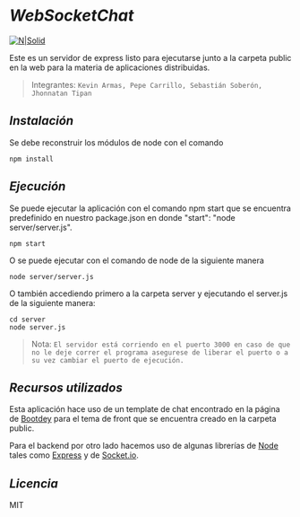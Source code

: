 # _WebSocketChat_

[![N|Solid](https://cldup.com/dTxpPi9lDf.thumb.png)](https://nodesource.com/products/nsolid)

Este es un servidor de express listo para ejecutarse junto a la carpeta public en la web para la materia de aplicaciones distribuidas.

> Integrantes: `Kevin Armas,
Pepe Carrillo,
Sebastián Soberón,
Jhonnatan Tipan`

## _Instalación_

Se debe reconstruir los módulos de node con el comando

```
npm install
```

## _Ejecución_

Se puede ejecutar la aplicación con el comando npm start que se encuentra predefinido en nuestro package.json en donde "start": "node server/server.js".

```
npm start
```

O se puede ejecutar con el comando de node de la siguiente manera

```
node server/server.js
```

O también accediendo primero a la carpeta server y ejecutando el server.js de la siguiente manera:

```
cd server
node server.js
```

> Nota: `El servidor está corriendo en el puerto 3000 en caso de que no le deje correr el programa asegurese de liberar el puerto o a su vez cambiar el puerto de ejecución.`

## _Recursos utilizados_

Esta aplicación hace uso de un template de chat encontrado en la página de [Bootdey](https://www.bootdey.com/snippets/view/white-chat "Templates de chat") para el tema de front que se encuentra creado en la carpeta public.

Para el backend por otro lado hacemos uso de algunas librerías de [Node](https://nodejs.org/en/) tales como [Express](http://expressjs.com "El servidor de confianza en Node") y de [Socket.io](https://socket.io "Para el funcionamiento de la aplicacion con Sockets").

## _Licencia_

MIT
